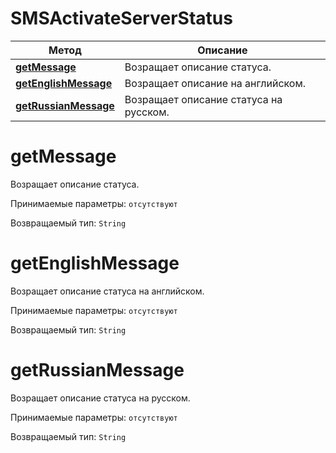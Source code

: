 # SMSActivateServerStatus

Метод | Описание
------------- | -------------
[**getMessage**](SMSActivateServerStatus.md#getMessage) | Возращает описание статуса.
[**getEnglishMessage**](SMSActivateServerStatus.md#getEnglishMessage) | Возращает описание на английском.
[**getRussianMessage**](SMSActivateServerStatus.md#getRussianMessage) | Возращает описание статуса на русском.


<a name="getMessage"></a>
# **getMessage**

Возращает описание статуса.

Принимаемые параметры:
`отсутствуют`

Возвращаемый тип:
`String`

<a name="getEnglishMessage"></a>
# **getEnglishMessage**

Возращает описание статуса на английском.

Принимаемые параметры:
`отсутствуют`

Возвращаемый тип:
`String`

<a name="getRussianMessage"></a>
# **getRussianMessage**

Возращает описание статуса на русском.

Принимаемые параметры:
`отсутствуют`

Возвращаемый тип:
`String`
